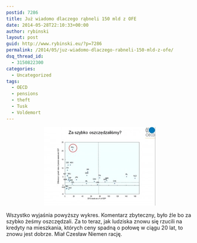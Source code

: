 ```yaml
---
postid: 7286
title: Już wiadomo dlaczego rąbneli 150 mld z OFE
date: 2014-05-28T22:10:33+00:00
author: rybinski
layout: post
guid: http://www.rybinski.eu/?p=7286
permalink: /2014/05/juz-wiadomo-dlaczego-rabneli-150-mld-z-ofe/
dsq_thread_id:
  - 3150822300
categories:
  - Uncategorized
tags:
  - OECD
  - pensions
  - theft
  - Tusk
  - Voldemort
---
```

<p style="text-align: center;">
  <a href="/uploads/2014/05/pensions_saving_rate.jpg"><img class="size-medium wp-image-7287 aligncenter" title="pensions_saving_rate" src="/uploads/2014/05/pensions_saving_rate-300x212.jpg" alt="" width="300" height="212" /></a>
</p>

Wszystko wyjaśnia powyższy wykres. Komentarz zbyteczny, było źle bo za szybko żeśmy oszczędzali. Za to teraz, jak ludziska znowu się rzucili na kredyty na mieszkania, których ceny spadną o połowę w ciągu 20 lat, to znowu jest dobrze. Miał Czesław Niemen rację.
